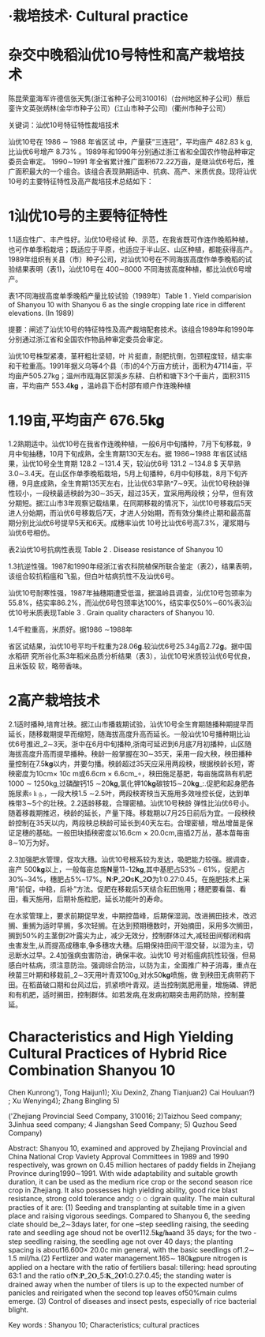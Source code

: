 # ·栽培技术· Cultural practice

# 杂交中晚稻汕优10号特性和高产栽培技术

陈昆荣童海军许德信张天隽(浙江省种子公司310016)（台州地区种子公司）蔡后銮许文英张炳林(金华市种子公司）(江山市种子公司)（衢州市种子公司）

关键词：汕优10号特征特性裁培技术

汕优10号在 1986 ∼ 1988 年省区试 中，产量获“三连冠”，平均亩产 482.83 k g, 比汕优6号增产 8.73% 。1989年和1990年分别通过浙江省和全国农作物品种审定委员会审定。 1990∼1991 年全省累计推广面积672.22万亩，是继汕优6号后，推广面积最大的一个组合。该组合表现熟期适中、抗病、高产、米质优良。现将汕优10号的主要特征特性及高产裁培技术总结如下：

# 1汕优10号的主要特征特性

1.1适应性广、丰产性好。汕优10号经试 种、示范，在我省既可作连作晚稻种植，也可作单季稻栽培；既适应于平原，也适应于半山区、山区种植，都能获得高产。1989年组织有关县（市）种子公司，对汕优10号在不同海拔高度作单季晚稻的试验结果表明（表1)，汕优10号在 400∼8000 不同海拔高度种植，都比汕优6号增产。

表1不同海拔高度单季晚稻产量比较试验（1989年）Table 1 . Yield comparision of Shanyou 10 with Shanyou 6 as the single cropping late rice in different elevations. (In 1989)


提要：闸述了汕优10号的特征特性及高产裁培配套技术。该组合1989年和1990年分别通过浙江省和全国农作物品种审定委员会审定。

汕优10号株型紧凑，茎秆粗壮坚韧，叶 片挺直，耐肥抗倒，包颈程度轻，结实率和干粒重高。1991年据义乌等4个县（市)的4个万亩方统计，面积为47114亩，平均亩产505.27kg；温州市瓯海区郭溪乡东耕、白桥和塘下3个千亩片，面积3115亩，平均亩产 553.4𝐤𝐠 ，温岭县下岙村邵有顺户作连晚种植

# 1.19亩,平均亩产 676.5𝐤𝐠

1.2熟期适中。汕优10号在我省作连晚种植，一般6月中旬播种，7月下旬移栽，9月中旬抽穗，10月下旬成熟，全生育期130天左右。据 1986∼1988 年省区试结果，汕优10号全生育期 128.2 ∼131.4 天，较汕优6号 131.2 ∼134.8 $ 天早熟3.0∼3.4天。在山区作单季晚稻栽培，5月上旬播种，6月中旬移栽，8月下旬齐穗，9月底成熟，全生育期135天左右，比汕优63早熟^7∼9天。汕优10号秧龄弹性较小，一段秧最适秧龄为30∼35天，超过35天，宜采用两段秧；分早，但有效分期短。据江山市3年观察记载结果，在同期移栽的情况下，汕优10号移栽后5天进人分始期，而汕优6号移栽后7天，才进人分始期，而有效分集终止期和最高苗期分别比汕优6号提早5天和6天。成穗率汕优 10号比汕优6号高7.3%，灌浆期与汕优6号相仿。

表2汕优10号抗病性表现 Table 2 . Disease resistance of Shanyou 10



1.3抗逆性强。1987和1990年经浙江省农科院植保所联合鉴定（表2），结果表明，该组合较抗稻瘟和飞虱，但白叶枯病抗性不及汕优6号。

汕优10号耐寒性强，1987年抽穗期遭受低温，据温岭县调查，汕优10号包颈率为55.8%，结实率86.2%，而汕优6号包颈率达100%，结实率仅50%∼60%表3汕优10号米质表现Table 3 . Grain quality characters of Shanyou 10.


1.4千粒重高，米质好。据1986 ∼1988年

省区试结果，汕优10号平均千粒重为28.06𝐠.较汕优6号25.34g高2.72𝐠。据中国水稻研 究所谷化系3年稻米品质分析结果（表3），汕优10号米质较汕优6号优良，且米饭较 软，略带香味。

# 2高产栽培技术

2.1适时播种,培育壮秧。据江山市播栽期试验，汕优10号全生育期随播种期提早而 延长，随移栽期提早而缩短，随海拔高度升高而延长。一般汕优10号播种期比汕优6号推迟_2∼3天。浙中在6月中旬播种,浙南可延迟到6月底7月初播种，山区随海拔高度升高而提早播种。秧龄一般掌握在30∼35天，采用一段大秧，秧田播种量控制在7.5𝐤𝐠以内，并要匀播。秧龄超过35天应采用两段秧，根据秧龄长短，寄秧密度为10cm× 10c m或6.6cm × 6.6cm_∘，秧田施足基肥，每亩施腐熟有机肥1000 ∼ 1250kg,过磷酸钙15 ∼20𝐤𝐠,氯化钾10𝐤𝐠碳铵15∼20𝐤𝐠_:.促肥和起身肥各施尿素𝔰 𝔨 𝔤.，一段大秧1.5 ∼2.5叶，两段秧寄秧当天施用多效唑控长促，达到单株带3∼5个的壮秧。2.2适龄移栽，合理密植。汕优10号秧龄 弹性比汕优6号小。随着移裁期推迟，秧龄的延长，产量下降。移栽期以7月25日前后为宜。一段秧秧龄控制在35天以内，两段秧总秧龄可延长到40天左右。合理密植，增丛增苗是保证足穗的基础。一般田块插秧密度以16.6cm × 20.0cm,亩插2万丛，基本苗每亩8∼10万为好。

2.3加强肥水管理，促攻大穗。汕优10号根系较为发达，吸肥能力较强。据调查，亩产 500𝐤𝐠以上，一般每亩总施𝐍量11∼12𝐤𝐠,其中基肥占53% ∼ 61%，促肥占30%∼34%，穗肥占5%∼17%。𝐍:𝐏_2𝐎s𝐊_2𝐎为1:0.27:0.45。在施肥技术上采用“前促，中稳，后补”方法。促肥在移栽后5天结合耘田施用；穗肥要看苗、看田，看天施用，后期补施粒肥，延长功能叶的寿命。

在水浆管理上，要求前期促早发，中期控苗峰，后期保湿润。改进搁田技术，改迟 搁、重搁为适时早搁，多次轻搁。在达到预期穗数时，开始摘田，采用多次搁田，搁到50%的主茎倒2叶露尖为止，减少无效分，控制群体过大,减轻田间郁闭和病虫害发生,从而提高成穗率,争多穗攻大穗。后期保持田间干湿交替，以湿为主，切忌断水过早。2.4加强病虫害防治，确保丰收。汕优10 号对稻瘟病抗性较强，但易感白叶枯病，须注意防治。强调综合防治，以防为主，全面推广种子消毒，重点在秧苗三叶期和移栽前_2∼3天用叶青双100g,对水50𝐤𝐠喷施，做 到秧田无病带药下田。在稻苗破口期和台风过后，抓紧喷叶青双。适当控制氮肥用量，增施磷、钾肥和有机肥，适时搁田，控制群体。如若发病,在发病初期突击用药防除，控制蔓延。

# Characteristics and High Yielding Cultural Practices of Hybrid Rice Combination Shanyou 10

Chen Kunrong'), Tong Haijun1); Xiu Dexin2, Zhang Tianjuan2) Cai Houluan?) ; Xu Wenying4); Zhang Bingling 5)

('Zhejiang Provincial Seed Company, 310016; 2)Taizhou Seed company; 3Jinhua seed company; 4 Jiangshan Seed Company; 5) Quzhou Seed Company)

Abstract: Shanyou 10, examined and approved by Zhejiang Provincial and China National Crop Vaviety Approval Committees in 1989 and 1990 respectively, was grown on 0.45 million hectares of paddy fields in Zhejiang Province during1990∼1991. With wide adaptability and suitable growth duration, it can be used as the medium rice crop or the second season rice crop in Zhejiang. It also possesses high yielding ability, good rice blast resistance, strong cold tolerance and𝚐 𝚘 𝚘 𝚍grain quality. The main cultural practies of it are: (1) Seeding and transplanting at suitable time in a given place and raising vigorous seedings. Compared to Shanyou 6, the seeding clate should be_2∼3days later, for one –step seedling raising, the seeding rate and seedling age shoud not be over112.5𝐤𝐠/𝐡𝐚and 35 days; for the two -step seedling raising, the seedling age not over 40 days; the planting spacing is about16.600× 20.0c min general, with the basic seedlings of1.2∼ 1.5 mil/ha.(2) Fertlizer and water management.165∼ 180𝐤𝐠pure nitrogen is applied on a hectare with the ratio of fertiliers basal: tillering: head sprouting 63:1 and the ratio of𝐍:𝐏_2𝐎_5:𝐊_2𝐎1:0.27:0.45; the standing water is drained away when the number of tilers is up to the expected number of panicles and reirigated when the second top leaves of50%main culms emerge. (3) Control of diseases and insect pests, especially of rice bacterial blight.

Key words : Shanyou 10; Characteristics; cultural practices